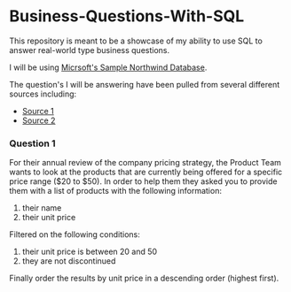 # Business-Questions-With-SQL

This repository is meant to be a showcase of my ability to use SQL to answer real-world type business questions.

I will be using [Micrsoft's Sample Northwind Database](https://learn.microsoft.com/en-us/dotnet/framework/data/adonet/sql/linq/downloading-sample-databases).

The question's I will be answering have been pulled from several different sources including:
- [Source 1](https://www.amazon.com/SQLPractice-Problems-learn-doing/dp/1540422658)
- [Source 2](https://musiliadebayo.medium.com/50-sql-practice-queries-and-answers-3fc896650b2e)

### Question 1
For their annual review of the company pricing strategy, the Product Team wants to look at the products that are currently being offered for a specific price range ($20 to $50). In order to help them they asked you to provide them with a list of products with the following information:

1. their name
2. their unit price

Filtered on the following conditions:
1. their unit price is between 20 and 50
2. they are not discontinued

Finally order the results by unit price in a descending order (highest first).
